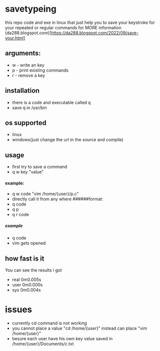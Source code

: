 # savetypeing
this repo code  and exe in linux that just help you to save your keystroke for your repeated or regular commands
for MORE information 
(da288.blogspot.com)[https://da288.blogspot.com/2022/09/save-your.html]
## arguments:
* w - write an key
* p - print existing commands
* r - remove a key
## installation
* there is a code and executable called q 
* save q in /usr/bin
## os supported
* linux
* windows(just change the url in the source and compile)
## usage 
* first try to save a command 
* q w key "value"

#### example:
* q w code "vim /home/{user}/p.c"
* directly call it from any where 
######format:
* q code
* q p
* q r code
##### example 
* q code
* vim gets opened 
## how fast is it 
You can see the results i got
* real	0m0.005s
* user	0m0.000s
* sys	0m0.004s

# issues
* currently cd command is not working
* you cannot place a value "cd /home/{user}" instead can place "vim /home/{user}"
* besure each user have his own key value saved in /home/{user}/Documents/c.txt

